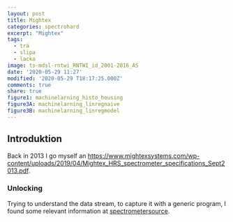 ```yaml
---
layout: post
title: Mightex
categories: spectrohard
excerpt: "Mightex"
tags:
  - trä
  - slipa
  - lacka
image: ts-mdsl-rntwi_RNTWI_id_2001-2016_AS
date: '2020-05-29 11:27'
modified: '2020-05-29 T18:17:25.000Z'
comments: true
share: true
figure1: machinelarning_histo_housing
figure3A: machinelarning_linregnaive
figure3B: machinelarning_linregmodel
---
```


## Introduktion

Back in 2013 I go myself an https://www.mightexsystems.com/wp-content/uploads/2019/04/Mightex_HRS_spectrometer_specifications_Sept2013.pdf.

### Unlocking

Trying to understand the data stream, to capture it with a generic program, I found some relevant information at [spectrometersource](https://www.spectrometersource.com/spectrometer-products/vis-390nm-780nm-mightex).
